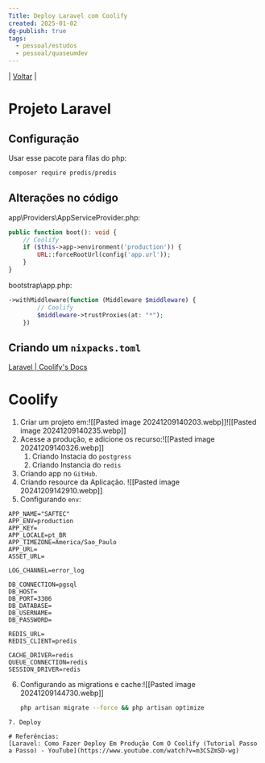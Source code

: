 ```yaml
---
Title: Deploy Laravel com Coolify
created: 2025-01-02
dg-publish: true
tags:
  - pessoal/estudos
  - pessoal/quaseumdev
---
```

| [Voltar](index) |
# Projeto Laravel
## Configuração
Usar esse pacote para filas do php:
```bash
composer require predis/predis
```
## Alterações no código
app\Providers\AppServiceProvider.php:
```php
public function boot(): void {
	// Coolify
	if ($this->app->environment('production')) {
		URL::forceRootUrl(config('app.url'));
	}
}
```
bootstrap\app.php:
```php
->withMiddleware(function (Middleware $middleware) {
        // Coolify
        $middleware->trustProxies(at: "*");
    })
```
## Criando um `nixpacks.toml`
[Laravel | Coolify's Docs](https://coolify.io/docs/applications/laravel)
# Coolify
1. Criar um projeto em:![[Pasted image 20241209140203.webp]]![[Pasted image 20241209140235.webp]]
2. Acesse a produção, e adicione os recurso:![[Pasted image 20241209140326.webp]]
	1. Criando Instacia do `postgress`
	2. Criando Instancia do `redis`
3. Criando app no `GitHub`.
4. Criando resource da Aplicação. ![[Pasted image 20241209142910.webp]] 
5. Configurando `env`:
```env
APP_NAME="SAFTEC"
APP_ENV=production
APP_KEY=
APP_LOCALE=pt_BR
APP_TIMEZONE=America/Sao_Paulo
APP_URL=
ASSET_URL=

LOG_CHANNEL=error_log

DB_CONNECTION=pgsql
DB_HOST=
DB_PORT=3306
DB_DATABASE=
DB_USERNAME=
DB_PASSWORD=

REDIS_URL=
REDIS_CLIENT=predis

CACHE_DRIVER=redis
QUEUE_CONNECTION=redis
SESSION_DRIVER=redis
```
6. Configurando as migrations e cache:![[Pasted image 20241209144730.webp]]
   ```bash
   php artisan migrate --force && php artisan optimize
```
7. Deploy

# Referências:
[Laravel: Como Fazer Deploy Em Produção Com O Coolify (Tutorial Passo a Passo) - YouTube](https://www.youtube.com/watch?v=m3CSZmSD-wg)
